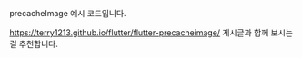 precacheImage 예시 코드입니다.

<https://terry1213.github.io/flutter/flutter-precacheimage/> 게시글과 함께 보시는 걸 추천합니다.